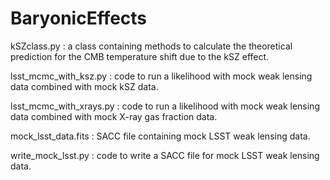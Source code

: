 # BaryonicEffects

kSZclass.py : a class containing methods to calculate the theoretical prediction for the CMB temperature shift due to the kSZ effect.

lsst_mcmc_with_ksz.py : code to run a likelihood with mock weak lensing data combined with mock kSZ data.

lsst_mcmc_with_xrays.py : code to run a likelihood with mock weak lensing data combined with mock X-ray gas fraction data.

mock_lsst_data.fits : SACC file containing mock LSST weak lensing data.

write_mock_lsst.py : code to write a SACC file for mock LSST weak lensing data.
